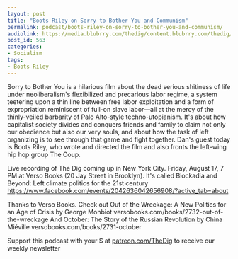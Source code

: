 ```yaml
---
layout: post
title: "Boots Riley on Sorry to Bother You and Communism"
permalink: podcast/boots-riley-on-sorry-to-bother-you-and-communism/
audiolink: https://media.blubrry.com/thedig/content.blubrry.com/thedig/The_Dig_-_EP_137_-_Boots.mp3
post_id: 563
categories: 
- Socialism
tags: 
- Boots Riley
---
```


Sorry to Bother You is a hilarious film about the dead serious shitiness of life under neoliberalism's flexibilized and precarious labor regime, a system teetering upon a thin line between free labor exploitation and a form of expropriation reminiscent of full-on slave labor—all at the mercy of the thinly-veiled barbarity of Palo Alto-style techno-utopianism. It's about how capitalist society divides and conquers friends and family to claim not only our obedience but also our very souls, and about how the task of left organizing is to see through that game and fight together. Dan's guest today is Boots Riley, who wrote and directed the film and also fronts the left-wing hip hop group The Coup.

Live recording of The Dig coming up in New York City. Friday, August 17, 7 PM at Verso Books (20 Jay Street in Brooklyn). It's called Blockadia and Beyond: Left climate politics for the 21st century https://www.facebook.com/events/2042636042656908/?active_tab=about

Thanks to Verso Books. Check out Out of the Wreckage: A New Politics for an Age of Crisis by George Monbiot versobooks.com/books/2732-out-of-the-wreckage And October: The Story of the Russian Revolution by China Miéville versobooks.com/books/2731-october



Support this podcast with your $ at [patreon.com/TheDig](http://www.patreon.com/TheDig)  to receive our weekly newsletter